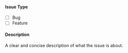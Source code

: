 #### Issue Type

- [ ] Bug
- [ ] Feature

#### Description

A clear and concise description of what the issue is about.
